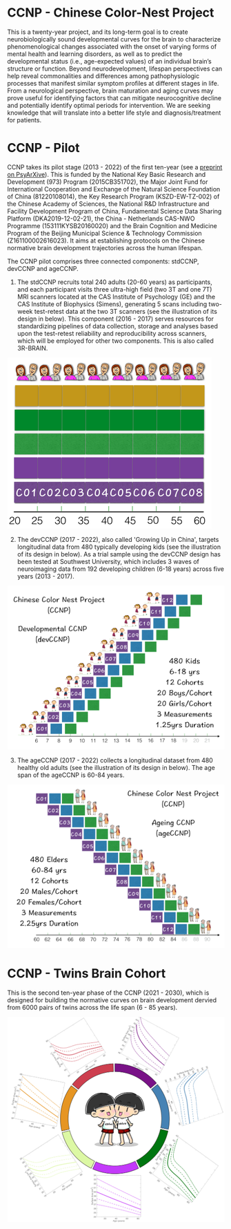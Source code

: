 # CCNP - Chinese Color-Nest Project
This is a twenty-year project, and its long-term goal is to create neurobiologically sound developmental curves for the brain to characterize phenomenological changes associated with the onset of varying forms of mental health and learning disorders, as well as to predict the developmental status (i.e., age-expected values) of an individual brain’s structure or function. Beyond neurodevelopment, lifespan perspectives can help reveal commonalities and differences among pathophysiologic processes that manifest similar symptom profiles at different stages in life. From a neurological perspective, brain maturation and aging curves may prove useful for identifying factors that can mitigate neurocognitive decline and potentially identify optimal periods for intervention. We are seeking knowledge that will translate into a better life style and diagnosis/treatment for patients.

# CCNP - Pilot
CCNP takes its pilot stage (2013 - 2022) of the first ten-year (see a [preprint on PsyArXive](https://psyarxiv.com/d8kpx)). This is funded by the National Key Basic Research and Development (973) Program (2015CB351702), the Major Joint Fund for International Cooperation and Exchange of the Natural Science Foundation of China (81220108014), the Key Research Program (KSZD-EW-TZ-002) of the Chinese Academy of Sciences, the National R&D Infrastructure and Facility Development Program of China, Fundamental Science Data Sharing Platform (DKA2019-12-02-21), the China - Netherlands CAS-NWO Programme (153111KYSB20160020) and the Brain Cognition and Medicine Program of the Beijing Municipal Science & Technology Commission (Z161100002616023). It aims at establishing protocols on the Chinese normative brain development trajectories across the human lifespan.

The CCNP pilot comprises three connected components: stdCCNP, devCCNP and ageCCNP.

1) The stdCCNP recruits total 240 adults (20-60 years) as participants, and each participant visits three ultra-high field (two 3T and one 7T) MRI scanners located at the CAS Institute of Psychology (GE) and the CAS Institute of Biophysics (Simens), generating 5 scans including two-week test-retest data at the two 3T scanners (see the illustration of its design in below). This component (2016 - 2017) serves resources for standardizing pipelines of data collection, storage and analyses based upon the test-retest reliability and reproducibility across scanners, which will be employed for other two components. This is also called 3R-BRAIN.

![stdCCNP or called R3-BRAIN](https://github.com/zuoxinian/CCNP/blob/master/images/stdCCNP.001.png)

2) The devCCNP (2017 - 2022), also called 'Growing Up in China', targets longitudinal data from 480 typically developing kids (see the illustration of its design in below). As a trial sample using the devCCNP design has been tested at Southwest University, which includes 3 waves of neuroimaging data from 192 developing children (6-18 years) across five years (2013 - 2017).

![Growing Up in China](https://github.com/zuoxinian/CCNP/blob/master/images/devCCNP.001.png)

3) The ageCCNP (2017 - 2022) collects a longitudinal dataset from 480 healthy old adults (see the illustration of its design in below). The age span of the ageCCNP is 60-84 years.

![Aging Successfully in China](https://github.com/zuoxinian/CCNP/blob/master/images/ageCCNP.001.png)

# CCNP - Twins Brain Cohort
This is the second ten-year phase of the CCNP (2021 - 2030), which is designed for building the normative curves on brain development dervied from 6000 pairs of twins across the life span (6 - 85 years).

![CCNP Logo for Twins](https://github.com/zuoxinian/CCNP/blob/master/CTBP.jpg)
